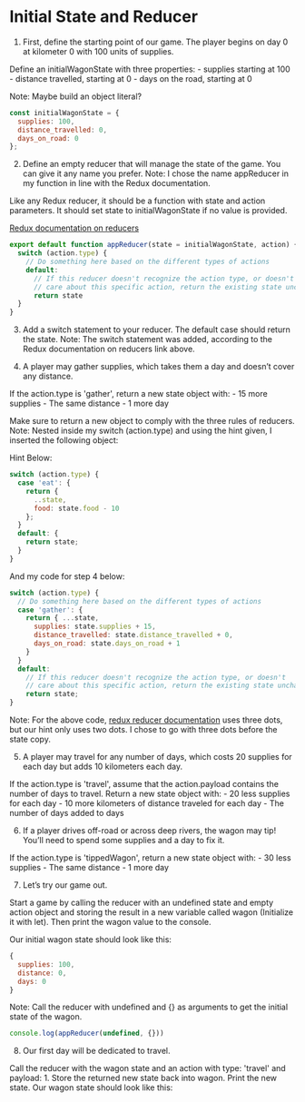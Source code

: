 # Initial State and Reducer

1. First, define the starting point of our game. The player begins on day 0 at kilometer 0 with 100 units of supplies.

  Define an initialWagonState with three properties:
    - supplies starting at 100
    - distance travelled, starting at 0
    - days on the road, starting at 0

  Note: Maybe build an object literal?

```javascript
const initialWagonState = {
  supplies: 100,
  distance_travelled: 0, 
  days_on_road: 0
};
```

2. Define an empty reducer that will manage the state of the game. You can give it any name you prefer. 
Note: I chose the name appReducer in my function in line with the Redux documentation.

  Like any Redux reducer, it should be a function with state and action parameters. It should set state to initialWagonState if no value is provided.

  [Redux documentation on reducers](https://redux.js.org/tutorials/fundamentals/part-3-state-actions-reducers)

```javascript
export default function appReducer(state = initialWagonState, action) {
  switch (action.type) {
    // Do something here based on the different types of actions
    default:
      // If this reducer doesn't recognize the action type, or doesn't
      // care about this specific action, return the existing state unchanged
      return state
  }
}
```

3. Add a switch statement to your reducer. The default case should return the state.
Note: The switch statement was added, according to the Redux documentation on reducers link above.

4. A player may gather supplies, which takes them a day and doesn’t cover any distance.

  If the action.type is 'gather', return a new state object with:
    - 15 more supplies
    - The same distance
    - 1 more day

  Make sure to return a new object to comply with the three rules of reducers.
  Note: Nested inside my switch (action.type) and using the hint given, I inserted the following object:

  Hint Below:
```javascript
switch (action.type) {
  case 'eat': {
    return {
      ..state,
      food: state.food - 10
    };
  }
  default: {
    return state;
  }
}
```
  And my code for step 4 below:

```javascript
switch (action.type) {
  // Do something here based on the different types of actions
  case 'gather': {
    return { ...state,
      supplies: state.supplies + 15,
      distance_travelled: state.distance_travelled + 0,
      days_on_road: state.days_on_road + 1
    }  
  }
  default:
    // If this reducer doesn't recognize the action type, or doesn't
    // care about this specific action, return the existing state unchanged
    return state;
}
```

  Note: For the above code, [redux reducer documentation](https://redux.js.org/tutorials/fundamentals/part-3-state-actions-reducers) uses three dots, but our hint only uses two dots. I chose to go with three dots before the state copy.

5. A player may travel for any number of days, which costs 20 supplies for each day but adds 10 kilometers each day.

  If the action.type is 'travel', assume that the action.payload contains the number of days to travel. Return a new state object with:
    - 20 less supplies for each day
    - 10 more kilometers of distance traveled for each day
    - The number of days added to days

6. If a player drives off-road or across deep rivers, the wagon may tip! You’ll need to spend some supplies and a day to fix it.

  If the action.type is 'tippedWagon', return a new state object with:
    - 30 less supplies
    - The same distance
    - 1 more day

7. Let’s try our game out.

  Start a game by calling the reducer with an undefined state and empty action object and storing the result in a new variable called wagon (Initialize it with let). Then print the wagon value to the console.

  Our initial wagon state should look like this:
```javascript
{
  supplies: 100,
  distance: 0,
  days: 0
}
```

  Note: Call the reducer with undefined and {} as arguments to get the initial state of the wagon.

```javascript 
console.log(appReducer(undefined, {}))
```

8. Our first day will be dedicated to travel.

  Call the reducer with the wagon state and an action with type: 'travel' and payload: 1.
  Store the returned new state back into wagon.
  Print the new state.
  Our wagon state should look like this: